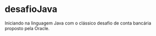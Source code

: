 # desafioJava
Iniciando na linguagem Java com o clássico desafio de conta bancária proposto pela Oracle.
